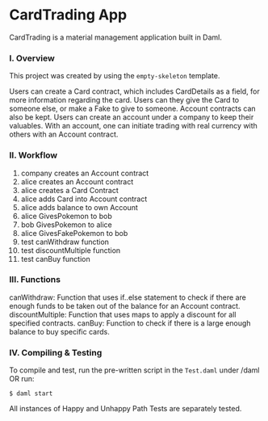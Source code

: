 # CardTrading App
CardTrading is a material management application built in Daml.

### I. Overview 
This project was created by using the `empty-skeleton` template. 

Users can create a Card contract, which includes CardDetails as a field, for more information regarding the card.  Users can they give the Card to someone else, or make a Fake to give to someone.  Account contracts can also be kept.  Users can create an account under a company to keep their valuables.  With an account, one can initiate trading with real currency with others with an Account contract.  


### II. Workflow
  1. company creates an Account contract
  2. alice creates an Account contract
  3. alice creates a Card Contract
  4. alice adds Card into Account contract
  5. alice adds balance to own Account
  6. alice GivesPokemon to bob
  7. bob GivesPokemon to alice
  8. alice GivesFakePokemon to bob
  9. test canWithdraw function
  10. test discountMultiple function
  11. test canBuy function

### III. Functions
canWithdraw: Function that uses if..else statement to check if there are enough funds to be taken out of the balance for an Account contract.  
discountMultiple: Function that uses maps to apply a discount for all specified contracts.
canBuy: Function to check if there is a large enough balance to buy specific cards.  

### IV. Compiling & Testing
To compile and test, run the pre-written script in the `Test.daml` under /daml OR run:
```
$ daml start
```

All instances of Happy and Unhappy Path Tests are separately tested.  
